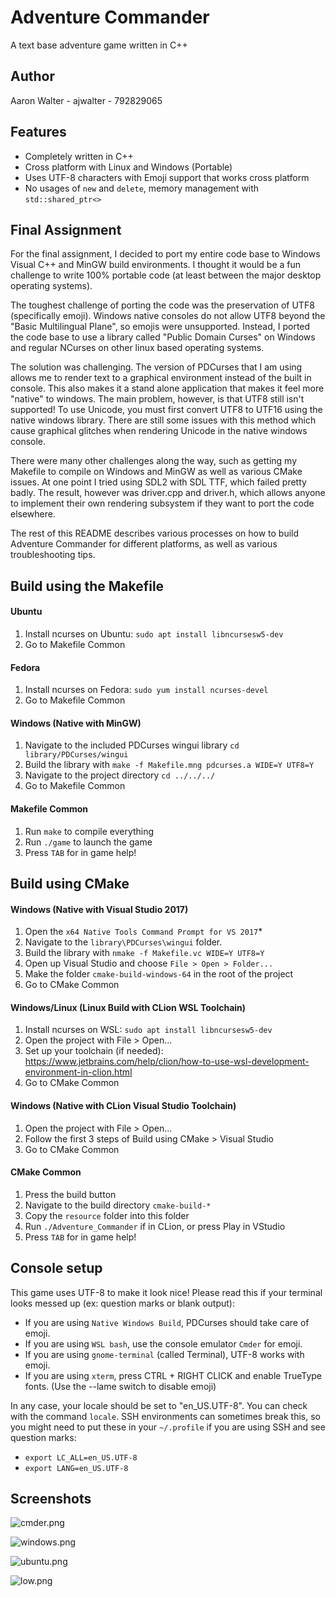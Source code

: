 # Adventure Commander
A text base adventure game written in C++

## Author
Aaron Walter - ajwalter - 792829065

## Features
- Completely written in C++
- Cross platform with Linux and Windows (Portable)
- Uses UTF-8 characters with Emoji support that works cross platform
- No usages of `new` and `delete`, memory management with `std::shared_ptr<>`

## Final Assignment
For the final assignment, I decided to port my entire code base to Windows 
Visual C++ and MinGW build environments. I thought it would be a fun challenge 
to write 100% portable code (at least between the major desktop operating 
systems). 

The toughest challenge of porting the code was the preservation of UTF8 
(specifically emoji). Windows native consoles do not allow UTF8 beyond the 
"Basic Multilingual Plane", so emojis were unsupported. Instead, I ported 
the code base to use a library called "Public Domain Curses" on Windows 
and regular NCurses on other linux based operating systems. 

The solution was challenging. The version of PDCurses that I am using allows 
me to render text to a graphical environment instead of the built in console. 
This also makes it a stand alone application that makes it feel more "native"
to windows. The main problem, however, is that UTF8 still isn't supported! To
use Unicode, you must first convert UTF8 to UTF16 using the native windows 
library. There are still some issues with this method which cause graphical
glitches when rendering Unicode in the native windows console.

There were many other challenges along the way, such as getting my Makefile to
compile on Windows and MinGW as well as various CMake issues. At one point I 
tried using SDL2 with SDL TTF, which failed pretty badly. The result, however
was driver.cpp and driver.h, which allows anyone to implement their own 
rendering subsystem if they want to port the code elsewhere.

The rest of this README describes various processes on how to build Adventure 
Commander for different platforms, as well as various troubleshooting tips.

## Build using the Makefile
#### Ubuntu
1. Install ncurses on Ubuntu: `sudo apt install libncursesw5-dev`
2. Go to Makefile Common

#### Fedora
1. Install ncurses on Fedora: `sudo yum install ncurses-devel`
2. Go to Makefile Common

#### Windows (Native with MinGW)
1. Navigate to the included PDCurses wingui library `cd library/PDCurses/wingui`
2. Build the library with `make -f Makefile.mng pdcurses.a WIDE=Y UTF8=Y`
3. Navigate to the project directory `cd ../../../`
4. Go to Makefile Common

#### Makefile Common
1. Run `make` to compile everything
2. Run `./game` to launch the game
3. Press `TAB` for in game help!

## Build using CMake
#### Windows (Native with Visual Studio 2017)
1. Open the `x64 Native Tools Command Prompt for VS 2017`*
2. Navigate to the `library\PDCurses\wingui` folder.
3. Build the library with `nmake -f Makefile.vc WIDE=Y UTF8=Y`
4. Open up Visual Studio and choose `File > Open > Folder...`
5. Make the folder `cmake-build-windows-64` in the root of the project
6. Go to CMake Common

#### Windows/Linux (Linux Build with CLion WSL Toolchain)
1. Install ncurses on WSL: `sudo apt install libncursesw5-dev`
2. Open the project with File > Open...
3. Set up your toolchain (if needed): 
https://www.jetbrains.com/help/clion/how-to-use-wsl-development-environment-in-clion.html
4. Go to CMake Common

#### Windows (Native with CLion Visual Studio Toolchain)
1. Open the project with File > Open...
2. Follow the first 3 steps of Build using CMake > Visual Studio
3. Go to CMake Common

#### CMake Common
1. Press the build button
2. Navigate to the build directory `cmake-build-*`
3. Copy the `resource` folder into this folder
4. Run `./Adventure_Commander` if in CLion, or press Play in VStudio
5. Press `TAB` for in game help!

## Console setup
This game uses UTF-8 to make it look nice! Please read this if your terminal 
looks messed up (ex: question marks or blank output):

- If you are using `Native Windows Build`, PDCurses should take care of emoji.
- If you are using `WSL bash`, use the console emulator `Cmder` for emoji.
- If you are using `gnome-terminal` (called Terminal), UTF-8 works with emoji. 
- If you are using `xterm`, press CTRL + RIGHT CLICK and enable TrueType fonts.
  (Use the --lame switch to disable emoji)

In any case, your locale should be set to "en_US.UTF-8". You can check with the
command `locale`. SSH environments can sometimes break this, so you might need
to put these in your `~/.profile` if you are using SSH and see question marks:

- `export LC_ALL=en_US.UTF-8`
- `export LANG=en_US.UTF-8`

## Screenshots

![cmder.png](pictures/cmder.png "Cmder Console Emulator Windows")

![windows.png](pictures/windows.png "Windows Native")

![ubuntu.png](pictures/ubuntu.png "Ubuntu Console")

![low.png](pictures/low.png "Low Graphics Mode")
